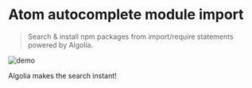 # Atom autocomplete module import

> Search & install npm packages from import/require statements powered by Algolia.

![demo](http://g.recordit.co/5m4GuNctKS.gif)

Algolia makes the search instant!
